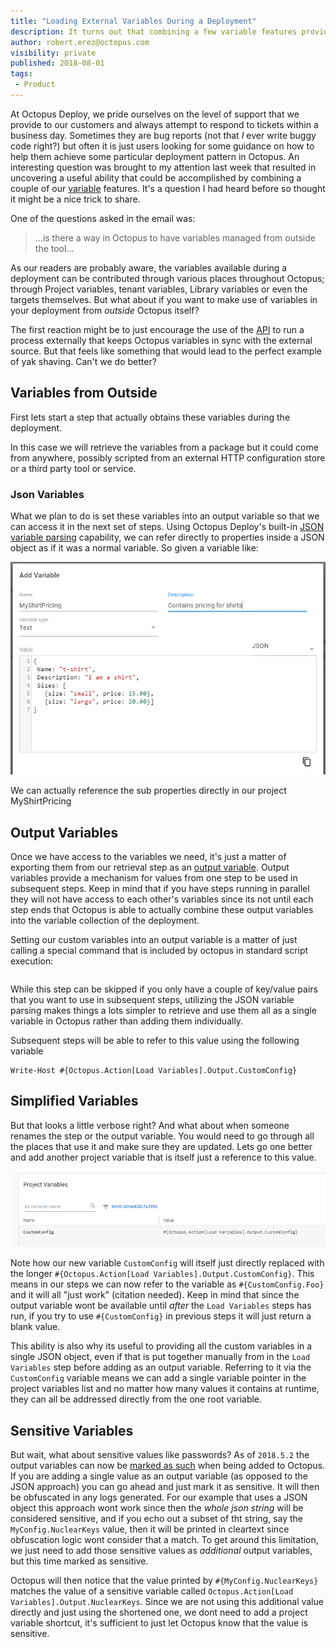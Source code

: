 ```yaml
---
title: "Loading External Variables During a Deployment"
description: It turns out that combining a few variable features provides a simple mechanism for dynamically loading and using external variables
author: robert.erez@octopus.com
visibility: private
published: 2018-08-01
tags:
 - Product
---
```

At Octopus Deploy, we pride ourselves on the level of support that we provide to our customers and always attempt to respond to tickets within a business day. Sometimes they are bug reports (not that _I_ ever write buggy code right?) but often it is just users looking for some guidance on how to help them achieve some particular deployment pattern in Octopus. An interesting question was brought to my attention last week that resulted in uncovering a useful ability that could be accomplished by combining a couple of our [variable](https://octopus.com/docs/deployment-process/variables) features. It's a question I had heard before so thought it might be a nice trick to share.

One of the questions asked in the email was:
> ...is there a way in Octopus to have variables managed from outside the tool...

As our readers are probably aware, the variables available during a deployment can be contributed through various places throughout Octopus; through Project variables, tenant variables, Library variables or even the targets themselves. But what about if you want to make use of variables in your deployment from _outside_ Octopus itself?

The first reaction might be to just encourage the use of the [API](https://octopus.com/docs/octopus-rest-api/) to run a process externally that keeps Octopus variables in sync with the external source. But that feels like something that would lead to the perfect example of yak shaving. Can't we do better?

## Variables from Outside

First lets start a step that actually obtains these variables during the deployment.

In this case we will retrieve the variables from a package but it could come from anywhere, possibly scripted from an external HTTP configuration store or a third party tool or service.

### Json Variables
What we plan to do is set these variables into an output variable so that we can access it in the next set of steps. Using Octopus Deploy's built-in [JSON variable parsing](https://octopus.com/docs/deployment-process/variables/variable-substitution-syntax#VariableSubstitutionSyntax-JSONParsingjson) capability, we can refer directly to properties inside a JSON object as if it was a normal variable. So given a variable like:

![New JSON variable](new_json_variable.png "width=500")

We can actually reference the sub properties directly in our project
MyShirtPricing


## Output Variables
Once we have access to the variables we need, it's just a matter of exporting them from our retrieval step as an [output variable](https://octopus.com/docs/deployment-process/variables/output-variables). Output variables provide a mechanism for values from one step to be used in subsequent steps. Keep in mind that if you have steps running in parallel they will not have access to each other's variables since its not until each step ends that Octopus is able to actually combine these output variables into the variable collection of the deployment.

Setting our custom variables into an output variable is a matter of just calling a special command that is included by octopus in standard script execution:

```

```

While this step can be skipped if you only have a couple of key/value pairs that you want to use in subsequent steps, utilizing the JSON variable parsing makes things a lots simpler to retrieve and use them all as a single variable in Octopus rather than adding them individually.

Subsequent steps will be able to refer to this value using the following variable
```
Write-Host #{Octopus.Action[Load Variables].Output.CustomConfig}
```

## Simplified Variables
But that looks a little verbose right? And what about when someone renames the step or the output variable. You would need to go through all the places that use it and make sure they are updated. Lets go one better and add another project variable that is itself just a reference to this value.

![variable shortcut](variable_shortcut.png "width=500")

Note how our new variable `CustomConfig` will itself just directly replaced with the longer `#{Octopus.Action[Load Variables].Output.CustomConfig}`. This means in our steps we can now refer to the variable as `#{CustomConfig.Foo}` and it will all "just work" (citation needed). Keep in mind that since the output variable wont be available until _after_ the `Load Variables` steps has run, if you try to use `#{CustomConfig}` in previous steps it will just return a blank value.

This ability is also why its useful to providing all the custom variables in a single JSON object, even if that is put together manually from in the `Load Variables` step before adding as an output variable. Referring to it via the `CustomConfig` variable means we can add a single variable pointer in the project variables list and no matter how many values it contains at runtime, they can all be addressed directly from the one root variable.

## Sensitive Variables
But wait, what about sensitive values like passwords? As of `2018.5.2` the output variables can now be [marked as such](https://octopus.com/docs/deployment-process/variables/output-variables#sensitive-output-variables) when being added to Octopus. If you are adding a single value as an output variable (as opposed to the JSON approach) you can go ahead and just mark it as sensitive. It will then be obfuscated in any logs generated. For our example that uses a JSON object this approach wont work since then the _whole json string_ will be considered sensitive, and if you echo out a subset of tht string, say the `MyConfig.NuclearKeys` value, then it will be printed in cleartext since obfuscation logic wont consider that a match. To get around this limitation, we just need to add those sensitive values as _additional_ output variables, but this time marked as sensitive. 

Octopus will then notice that the value printed by `#{MyConfig.NuclearKeys}` matches the value of a sensitive variable called `Octopus.Action[Load Variables].Output.NuclearKeys`. Since we are not using this additional value directly and just using the shortened one, we dont need to add a project variable shortcut, it's sufficient to just let Octopus know that the value is sensitive.